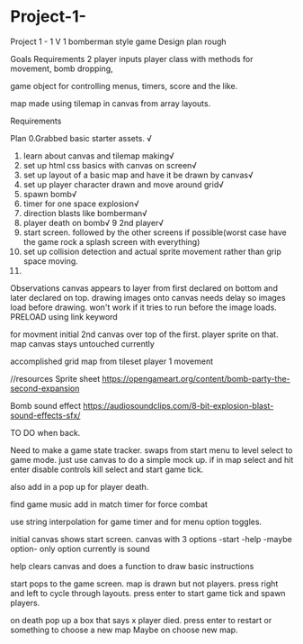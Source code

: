 # Project-1-
Project 1 - 1 V 1 bomberman style game Design plan rough

Goals Requirements
2 player inputs
player class with methods for movement, bomb dropping, 

game object for controlling menus, timers, score and the like.

map made using tilemap in canvas from array layouts.


Requirements

Plan
0.Grabbed basic starter assets. √
1. learn about canvas and tilemap making√
2. set up html css basics with canvas on screen√
3. set up layout of a basic map and have it be drawn by canvas√
4. set up player character drawn and move around grid√
5.  spawn bomb√
6. timer for one space explosion√
7. direction blasts like bomberman√
8. player death on bomb√
9 2nd player√
10. start screen. followed by the other screens if possible(worst case have the game rock a splash screen with everything)
11. set up collision detection and actual sprite movement rather than grip space moving.
12.

Observations
canvas appears to layer from first declared on bottom and later declared on top.
drawing images onto canvas needs delay so images load before drawing. won't work if it tries to run before the image loads. PRELOAD using link keyword






for movment initial
2nd canvas over top of the first. player sprite on that. map canvas stays untouched currently



accomplished
grid map from tileset
player 1 movement






//resources
Sprite sheet
https://opengameart.org/content/bomb-party-the-second-expansion

Bomb sound effect
https://audiosoundclips.com/8-bit-explosion-blast-sound-effects-sfx/



TO DO when back.

Need to make a game state tracker. swaps from start menu to level select to game mode. just use canvas to do a simple mock up. if in map select and hit enter disable controls kill select and start game tick. 

also add in a pop up for player death.

find game music
add in match timer for force combat

use string interpolation for game timer and for menu option toggles.


initial canvas shows start screen. canvas with 3 options
-start
-help
-maybe option- only option currently is sound

help clears canvas and does a function to draw basic instructions

start
pops to the game screen. map is drawn but not players.
press right and left to cycle through layouts. press enter to start game tick and spawn players.

on death pop up a box that says x player died. press enter to restart or something to choose a new map Maybe on choose new map.
